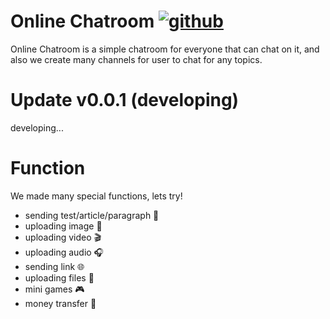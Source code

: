# Online Chatroom [![github](https://img.shields.io/website?down_color=gray&down_message=VIEW%20MY%20PROFILE&label=%20&logo=github&up_color=gray&up_message=VIEW%20MY%20PROFILE&url=https%3A%2F%2Fgithub.com%2FRE8014)](https://github.com/RE8014)
Online Chatroom is a simple chatroom for everyone that can chat on it, and also we create many channels for user to chat for any topics.

# Update v0.0.1 (developing)
developing...

# Function
We made many special functions, lets try!
- sending test/article/paragraph 📄
- uploading image 🌄
- uploading video 🎬
- uploading audio 🎧
- sending link 🌐
- uploading files 📁
- mini games 🎮
- money transfer 💸

